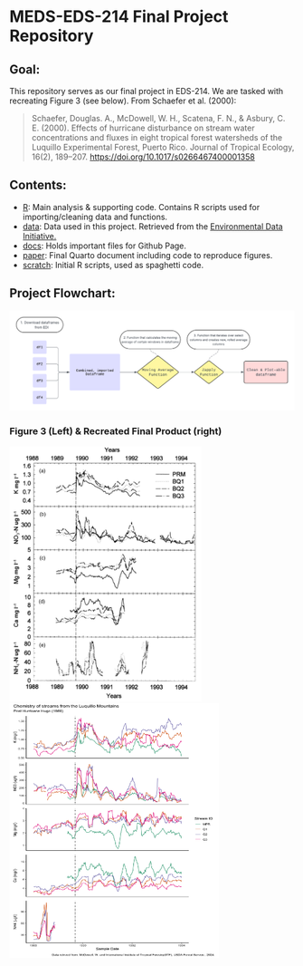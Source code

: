# MEDS-EDS-214 Final Project Repository

## Goal:

This repository serves as our final project in EDS-214. We are tasked with recreating Figure 3 (see below). From Schaefer et al. (2000):

> Schaefer, Douglas. A., McDowell, W. H., Scatena, F. N., & Asbury, C. E. (2000). Effects of hurricane disturbance on stream water concentrations and fluxes in eight tropical forest watersheds of the Luquillo Experimental Forest, Puerto Rico. Journal of Tropical Ecology, 16(2), 189–207. <https://doi.org/10.1017/s0266467400001358>

## Contents:

-   [R](https://github.com/zachyyy700/eds214-finalproject/tree/main/R): Main analysis & supporting code. Contains R scripts used for importing/cleaning data and functions.
-   [data](https://github.com/zachyyy700/eds214-finalproject/tree/main/data): Data used in this project. Retrieved from the [Environmental Data Initiative.](https://portal.edirepository.org/nis/mapbrowse?packageid=knb-lter-luq.20.4923064)
-   [docs](https://github.com/zachyyy700/eds214-finalproject/tree/main/docs): Holds important files for Github Page.
-   [paper](https://github.com/zachyyy700/eds214-finalproject/tree/main/paper): Final Quarto document including code to reproduce figures.
-   [scratch](https://github.com/zachyyy700/eds214-finalproject/tree/main/scratch): Initial R scripts, used as spaghetti code.

## Project Flowchart:

![](/docs/EDS214flowchart.png)

### Figure 3 (Left) & Recreated Final Product (right)

<p float="left">

<img src="/docs/Figure3.png" width="340" height="450"/> <img src="/docs/paper_files/figure-html/unnamed-chunk-3-1.png" width="370" height="450"/>

</p>
